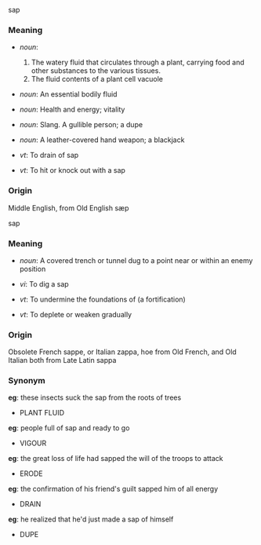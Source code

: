 sap
### Meaning
+ _noun_:
   1. The watery fluid that circulates through a plant, carrying food and other substances to the various tissues.
   2. The fluid contents of a plant cell vacuole
+ _noun_: An essential bodily fluid
+ _noun_: Health and energy; vitality
+ _noun_: Slang. A gullible person; a dupe
+ _noun_: A leather-covered hand weapon; a blackjack

+ _vt_: To drain of sap
+ _vt_: To hit or knock out with a sap

### Origin

Middle English, from Old English sæp

sap
### Meaning
+ _noun_: A covered trench or tunnel dug to a point near or within an enemy position

+ _vi_: To dig a sap
+ _vt_: To undermine the foundations of (a fortification)
+ _vt_: To deplete or weaken gradually

### Origin

Obsolete French sappe, or Italian zappa, hoe from Old French, and Old Italian both from Late Latin sappa

### Synonym

__eg__: these insects suck the sap from the roots of trees

+ PLANT FLUID

__eg__: people full of sap and ready to go

+ VIGOUR

__eg__: the great loss of life had sapped the will of the troops to attack

+ ERODE

__eg__: the confirmation of his friend's guilt sapped him of all energy

+ DRAIN

__eg__: he realized that he'd just made a sap of himself

+ DUPE


